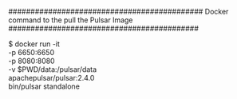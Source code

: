 
############################################
Docker command to the pull the Pulsar Image 
###########################################

$ docker run -it \
  -p 6650:6650 \
  -p 8080:8080 \
  -v $PWD/data:/pulsar/data \
  apachepulsar/pulsar:2.4.0 \
  bin/pulsar standalone

